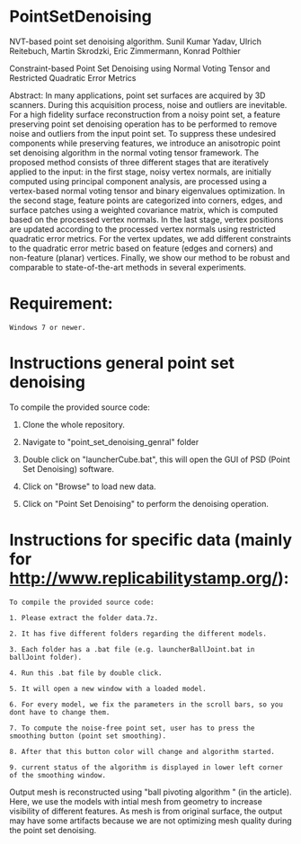 # PointSetDenoising
NVT-based point set denoising algorithm. 
Sunil Kumar Yadav, Ulrich Reitebuch, Martin Skrodzki, Eric Zimmermann, Konrad Polthier


Constraint-based Point Set Denoising using Normal Voting Tensor and Restricted
Quadratic Error Metrics

Abstract:
In many applications, point set surfaces are acquired by 3D scanners. During this acquisition
process, noise and outliers are inevitable. For a high fidelity surface reconstruction
from a noisy point set, a feature preserving point set denoising operation has
to be performed to remove noise and outliers from the input point set. To suppress these
undesired components while preserving features, we introduce an anisotropic point set
denoising algorithm in the normal voting tensor framework. The proposed method consists
of three different stages that are iteratively applied to the input: in the first stage,
noisy vertex normals, are initially computed using principal component analysis, are
processed using a vertex-based normal voting tensor and binary eigenvalues optimization.
In the second stage, feature points are categorized into corners, edges, and surface
patches using a weighted covariance matrix, which is computed based on the processed
vertex normals. In the last stage, vertex positions are updated according to the processed
vertex normals using restricted quadratic error metrics. For the vertex updates,
we add different constraints to the quadratic error metric based on feature (edges and
corners) and non-feature (planar) vertices. Finally, we show our method to be robust
and comparable to state-of-the-art methods in several experiments.


# Requirement:

    Windows 7 or newer.

# Instructions general point set denoising
   To compile the provided source code:
   
   1. Clone the whole repository.
   
   2. Navigate to "point_set_denoising_genral" folder
   
   3. Double click on "launcherCube.bat", this will open the GUI of PSD (Point Set Denoising) software.
   
   4. Click on "Browse" to load new data.
   
   5. Click on "Point Set Denoising" to perform the denoising operation.
    
# Instructions for specific data (mainly for http://www.replicabilitystamp.org/):

    To compile the provided source code:
    
    1. Please extract the folder data.7z.
    
    2. It has five different folders regarding the different models.
    
    3. Each folder has a .bat file (e.g. launcherBallJoint.bat in ballJoint folder).
    
    4. Run this .bat file by double click.
    
    5. It will open a new window with a loaded model.
    
    6. For every model, we fix the parameters in the scroll bars, so you dont have to change them.
    
    7. To compute the noise-free point set, user has to press the smoothing button (point set smoothing).
    
    8. After that this button color will change and algorithm started.
    
    9. current status of the algorithm is displayed in lower left corner of the smoothing window.
   

Output mesh is reconstructed using "ball pivoting algorithm " (in the article). Here, we use the models with intial mesh from geometry to increase visibility of different features. As mesh is from original surface, the output may have some artifacts because we are not optimizing mesh quality during the point set denoising.  
